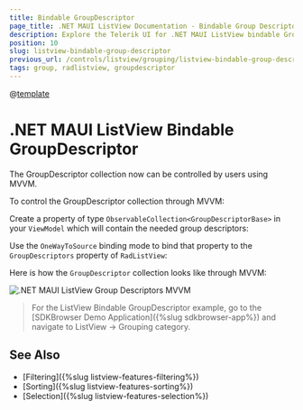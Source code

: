 ```yaml
---
title: Bindable GroupDescriptor
page_title: .NET MAUI ListView Documentation - Bindable Group Descriptors
description: Explore the Telerik UI for .NET MAUI ListView bindable GroupDescriptor feature that lets you control the GroupDescriptor through MVVM.
position: 10
slug: listview-bindable-group-descriptor
previous_url: /controls/listview/grouping/listview-bindable-group-descriptor
tags: group, radlistview, groupdescriptor
---
```


@[template](/_contentTemplates/common/listview-obsolete.md#listview-obsolete)

# .NET MAUI ListView Bindable GroupDescriptor

The GroupDescriptor collection now can be controlled by users using MVVM.

To control the GroupDescriptor collection through MVVM:

Create a property of type `ObservableCollection<GroupDescriptorBase>` in your `ViewModel` which will contain the needed group descriptors:

<snippet id='listview-features-bindable-groupdescriptor-viewmodel' />

Use the `OneWayToSource` binding mode to bind that property to the `GroupDescriptors` property of `RadListView`:

<snippet id='listview-features-bindable-groupdescriptor-xaml' />

Here is how the `GroupDescriptor` collection looks like through MVVM:

![.NET MAUI ListView Group Descriptors MVVM](../images/listview-features-bindable-group.png)

> For the ListView Bindable GroupDescriptor example, go to the [SDKBrowser Demo Application]({%slug sdkbrowser-app%}) and navigate to ListView  -> Grouping category.

## See Also

- [Filtering]({%slug listview-features-filtering%})
- [Sorting]({%slug listview-features-sorting%})
- [Selection]({%slug listview-features-selection%})
